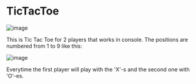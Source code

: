 # TicTacToe
![image](https://github.com/klauseen/TicTacToe/assets/134730407/dc0139f0-b19e-48d7-b547-cc2144827c7e)


This is Tic Tac Toe for 2 players that works in console. The positions are numbered from 1 to 9 like this: 


![image](https://github.com/klauseen/TicTacToe/assets/134730407/2f25ab64-d361-4aa9-90cd-cdbceda8d869)

Everytime the first player will play with the 'X'-s and the second one with 'O'-es.


